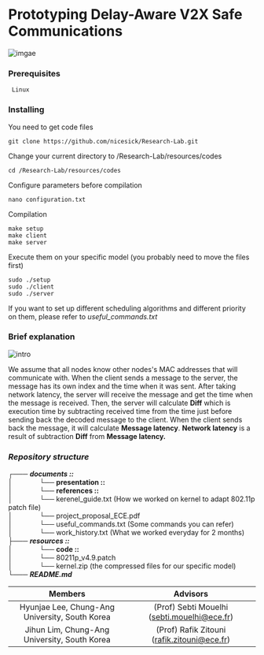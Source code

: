 # Prototyping Delay-Aware V2X Safe Communications

![imgae](https://user-images.githubusercontent.com/29877872/52818029-e3237680-30a5-11e9-8428-835ce1037235.png)

### Prerequisites

```
 Linux 
```
### Installing

You need to get code files

```
git clone https://github.com/nicesick/Research-Lab.git
```

Change your current directory to /Research-Lab/resources/codes

```
cd /Research-Lab/resources/codes
```

Configure parameters before compilation

```
nano configuration.txt
```

Compilation

```
make setup
make client
make server
```

Execute them on your specific model (you probably need to move the files first)

```
sudo ./setup
sudo ./client
sudo ./server
```

If you want to set up different scheduling algorithms and different priority on them, please refer to *useful_commands.txt*

### Brief explanation

![intro](https://user-images.githubusercontent.com/29877872/53198944-0908c800-361e-11e9-843e-e2157689753f.png)

We assume that all nodes know other nodes's MAC addresses that will communicate with. When the client sends a message to the server, the message has its own index and the time when it was sent. After taking network latency, the server will receive the message and get the time when the message is received. Then, the server will calculate __Diff__ which is execution time by subtracting received time from the time just before sending back the decoded message to the client. When the client sends back the message, it will calculate __Message latency__. __Network latency__ is a result of subtraction __Diff__ from __Message latency.__

### *Repository structure*  
 ┌─── ___documents ::___  
 │&nbsp;&nbsp;&nbsp;&nbsp;&nbsp;&nbsp;&nbsp;&nbsp;&nbsp;&nbsp;&nbsp;&nbsp;&nbsp;&nbsp;└── __presentation ::__  
 │&nbsp;&nbsp;&nbsp;&nbsp;&nbsp;&nbsp;&nbsp;&nbsp;&nbsp;&nbsp;&nbsp;&nbsp;&nbsp;&nbsp;└── __references ::__  
 │&nbsp;&nbsp;&nbsp;&nbsp;&nbsp;&nbsp;&nbsp;&nbsp;&nbsp;&nbsp;&nbsp;&nbsp;&nbsp;&nbsp;└── kerenel_guide.txt (How we worked on kernel to adapt 802.11p patch file)  
 │&nbsp;&nbsp;&nbsp;&nbsp;&nbsp;&nbsp;&nbsp;&nbsp;&nbsp;&nbsp;&nbsp;&nbsp;&nbsp;&nbsp;└── project_proposal_ECE.pdf  
 │&nbsp;&nbsp;&nbsp;&nbsp;&nbsp;&nbsp;&nbsp;&nbsp;&nbsp;&nbsp;&nbsp;&nbsp;&nbsp;&nbsp;└── useful_commands.txt (Some commands you can refer)  
 │&nbsp;&nbsp;&nbsp;&nbsp;&nbsp;&nbsp;&nbsp;&nbsp;&nbsp;&nbsp;&nbsp;&nbsp;&nbsp;&nbsp;└── work_history.txt (What we worked everyday for 2 months)  
 ├─── ___resources ::___  
 │&nbsp;&nbsp;&nbsp;&nbsp;&nbsp;&nbsp;&nbsp;&nbsp;&nbsp;&nbsp;&nbsp;&nbsp;&nbsp;&nbsp;└── __code ::__  
 │&nbsp;&nbsp;&nbsp;&nbsp;&nbsp;&nbsp;&nbsp;&nbsp;&nbsp;&nbsp;&nbsp;&nbsp;&nbsp;&nbsp;└── 80211p_v4.9.patch  
 │&nbsp;&nbsp;&nbsp;&nbsp;&nbsp;&nbsp;&nbsp;&nbsp;&nbsp;&nbsp;&nbsp;&nbsp;&nbsp;&nbsp;└── kernel.zip (the compressed files for our specific model)  
 └─── ___README.md___  

|**<center>Members</center>**|**<center>Advisors</center>**|
|:--------:|:--------:|
|<center> Hyunjae Lee, Chung-Ang University, South Korea </center>|<center>(Prof) Sebti Mouelhi (sebti.mouelhi@ece.fr)</center>|
|<center> Jihun Lim, Chung-Ang University, South Korea </center>|<center>(Prof) Rafik Zitouni (rafik.zitouni@ece.fr)</center>|
